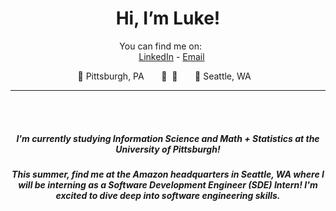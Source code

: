 
<div align="center">

# Hi, I’m Luke!

You can find me on:
  
  <br>
  
[LinkedIn](https://www.linkedin.com/in/luke-cusato/) - [Email](mailto:lukecusato1@gmail.com) 

📍 Pittsburgh, PA&nbsp;&nbsp;&nbsp;&nbsp;&nbsp;&nbsp;&nbsp;🛫&nbsp;&nbsp;🛬&nbsp;&nbsp;&nbsp;&nbsp;&nbsp;&nbsp;&nbsp;📍 Seattle, WA
  

<hr>
<br>
  

##### I'm currently studying Information Science and Math + Statistics at the University of Pittsburgh!

##### This summer, find me at the Amazon headquarters in Seattle, WA where I will be interning as a Software Development Engineer (SDE) Intern! I'm excited to dive deep into software engineering skills.
  
  <br>
  <br>

</div>

